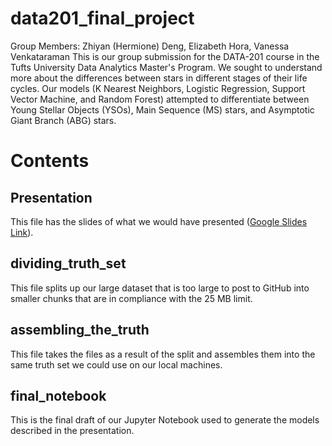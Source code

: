 # data201_final_project
Group Members: Zhiyan (Hermione) Deng, Elizabeth Hora, Vanessa Venkataraman
This is our group submission for the DATA-201 course in the Tufts University Data Analytics Master's Program. We sought to understand more about the differences between stars in different stages of their life cycles. Our models (K Nearest Neighbors, Logistic Regression, Support Vector Machine, and Random Forest) attempted to differentiate between Young Stellar Objects (YSOs), Main Sequence (MS) stars, and Asymptotic Giant Branch (ABG) stars.

# Contents
## Presentation
This file has the slides of what we would have presented ([Google Slides Link](https://docs.google.com/presentation/d/1kbiXffF7JRfjDWZOD-mu5ak9PhO5y0o-B3VkwDmuLHM/edit?usp=sharing)).

## dividing_truth_set
This file splits up our large dataset that is too large to post to GitHub into smaller chunks that are in compliance with the 25 MB limit.

## assembling_the_truth
This file takes the files as a result of the split and assembles them into the same truth set we could use on our local machines.

## final_notebook
This is the final draft of our Jupyter Notebook used to generate the models described in the presentation.
